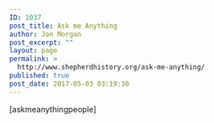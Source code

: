 ```yaml
---
ID: 1037
post_title: Ask me Anything
author: Jon Morgan
post_excerpt: ""
layout: page
permalink: >
  http://www.shepherdhistory.org/ask-me-anything/
published: true
post_date: 2017-05-03 03:19:30
---
```

[askmeanythingpeople]